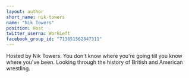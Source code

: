 ```yaml
---
layout: author
short_name: nik-towers
name: "Nik Towers"
position: Host
twitter_userna: WorkLeft
facebook_group_id: "713651562847311"
---
```

Hosted by Nik Towers. You don't know where you're going till you know where you've been. Looking through the history of British and American wrestling.

